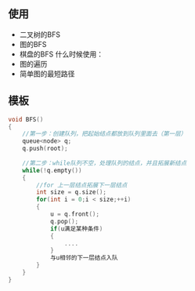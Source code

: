 ## 使用
* 二叉树的BFS
* 图的BFS
* 棋盘的BFS
什么时候使用：    
* 图的遍历
* 简单图的最短路径
## 模板
```cpp
void BFS()
{
	//第一步：创建队列，把起始结点都放到队列里面去（第一层）
	queue<node> q;
	q.push(root);
	
	//第二步：while队列不空，处理队列的结点，并且拓展新结点
	while(!q.empty())
	{
		//for 上一层结点拓展下一层结点 
		int size = q.size();
		for(int i = 0;i < size;++i)
		{
			u = q.front();
			q.pop();
			if(u满足某种条件)
			{
				....
			}
			与u相邻的下一层结点入队 
		}
	}
}
```
